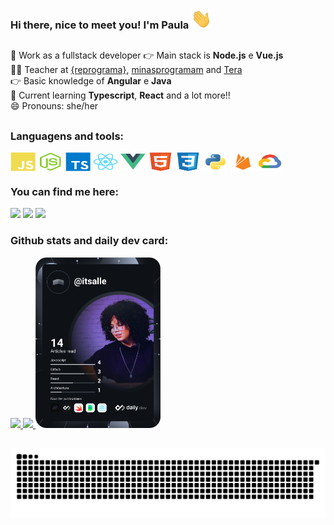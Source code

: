 ### Hi there, nice to meet you! I'm Paula <img height="32" src="https://github.com/itsalle/itsalle/raw/main/images/Hi.gif">
##

🔭 Work as a fullstack developer 
👉 Main stack is **Node.js** e **Vue.js**<br>
👩‍🏫 Teacher at [{reprograma}](https://reprograma.com.br/), [minasprogramam](https://minasprogramam.com/) and [Tera](https://somostera.com/)<br>
👉 Basic knowledge of **Angular** e **Java**<br>
🌱 Current learning **Typescript**, **React** and a lot more!! <br>
😄 Pronouns: she/her

##
### Languagens and tools:
<div style="display: inline_block">
  <img align="center" alt="Logo-Javascript" height="30" width="40" src="https://raw.githubusercontent.com/devicons/devicon/master/icons/javascript/javascript-plain.svg">
  <img align="center" alt="Logo-Nodejs" height="30" width="40" src="https://raw.githubusercontent.com/devicons/devicon/master/icons/nodejs/nodejs-original.svg">
  <img align="center" alt="Logo-Typescript" height="30" width="40" src="https://raw.githubusercontent.com/devicons/devicon/master/icons/typescript/typescript-plain.svg">
  <img align="center" alt="Logo-React" height="30" width="40" src="https://raw.githubusercontent.com/devicons/devicon/master/icons/react/react-original.svg">
  <img align="center" alt="Logo-Vue" height="30" width="40" src="https://raw.githubusercontent.com/devicons/devicon/master/icons/vuejs/vuejs-original.svg">
  <img align="center" alt="Logo-HTML" height="30" width="40" src="https://raw.githubusercontent.com/devicons/devicon/master/icons/html5/html5-original.svg">
  <img align="center" alt="Logo-CSS" height="30" width="40" src="https://raw.githubusercontent.com/devicons/devicon/master/icons/css3/css3-original.svg">
  <img align="center" alt="Logo-Python" height="30" width="40" src="https://raw.githubusercontent.com/devicons/devicon/master/icons/python/python-original.svg">
  <img align="center" alt="Logo-Firebase" height="30" width="40" src="https://raw.githubusercontent.com/devicons/devicon/master/icons/firebase/firebase-plain.svg">
  <img align="center" alt="Logo-Google-Cloud" height="30" width="40" src="https://raw.githubusercontent.com/devicons/devicon/master/icons/googlecloud/googlecloud-original.svg">
</div>
  
### You can find me here:
 <div> 
  <a href="https://www.twitter.com/paulaisdev"><img src="https://img.shields.io/badge/Twitter-1DA1F2?style=for-the-badge&logo=twitter&logoColor=white" target="_blank"></a>
  <a href="mailto:paulaalemand@gmail.com"><img src="https://img.shields.io/badge/Gmail-D14836?style=for-the-badge&logo=gmail&logoColor=white" target="_blank"></a>
  <a href="https://www.linkedin.com/in/paulaalemand" target="_blank"><img src="https://img.shields.io/badge/LinkedIn-0077B5?style=for-the-badge&logo=linkedin&logoColor=white" target="_blank"></a>  
</div>
 
 ### Github stats and daily dev card:
<div>
  <a href="https://github.com/itsalle">
  <img height="120em" src="https://github-readme-stats.vercel.app/api?username=itsalle&show_icons=true&theme=nightowl&include_all_commits=true&count_private=true"/>
  <img height="120em" src="https://github-readme-stats.vercel.app/api/top-langs/?username=itsalle&layout=compact&langs_count=7&theme=dracula"/>
   <a href="https://app.daily.dev/itsalle"><img src="https://github.com/itsalle/itsalle/blob/main/devcard.svg" width="200" alt="Paula Allemand's Dev Card"/></a>
</div>
 
##
<div>
 
  ![Snake animation](https://github.com/itsalle/itsalle/blob/output/github-contribution-grid-snake.svg)
 
</div>

